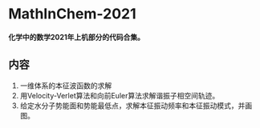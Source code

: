 # MathInChem-2021
**化学中的数学2021年上机部分的代码合集。**
## 内容
1. 一维体系的本征波函数的求解
2. 用Velocity-Verlet算法和向前Euler算法求解谐振子相空间轨迹。
3. 给定水分子势能面和势能最低点，求解本征振动频率和本征振动模式，并画图。
